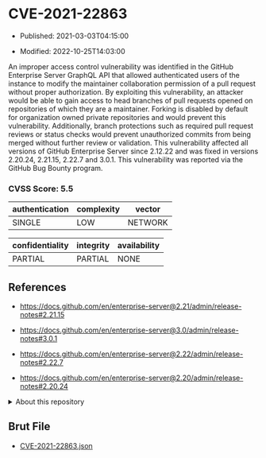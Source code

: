 # CVE-2021-22863

- Published: 2021-03-03T04:15:00

- Modified: 2022-10-25T14:03:00

An improper access control vulnerability was identified in the GitHub Enterprise Server GraphQL API that allowed authenticated users of the instance to modify the maintainer collaboration permission of a pull request without proper authorization. By exploiting this vulnerability, an attacker would be able to gain access to head branches of pull requests opened on repositories of which they are a maintainer. Forking is disabled by default for organization owned private repositories and would prevent this vulnerability. Additionally, branch protections such as required pull request reviews or status checks would prevent unauthorized commits from being merged without further review or validation. This vulnerability affected all versions of GitHub Enterprise Server since 2.12.22 and was fixed in versions 2.20.24, 2.21.15, 2.22.7 and 3.0.1. This vulnerability was reported via the GitHub Bug Bounty program.

### CVSS Score: **5.5**

| authentication | complexity | vector |
| --- | --- | --- |
| SINGLE | LOW | NETWORK |

| confidentiality | integrity | availability |
| --- | --- | --- |
| PARTIAL | PARTIAL | NONE |

## References

* https://docs.github.com/en/enterprise-server@2.21/admin/release-notes#2.21.15

* https://docs.github.com/en/enterprise-server@3.0/admin/release-notes#3.0.1

* https://docs.github.com/en/enterprise-server@2.22/admin/release-notes#2.22.7

* https://docs.github.com/en/enterprise-server@2.20/admin/release-notes#2.20.24

<details>
<summary>About this repository</summary> 

  This repository is part of the project [Live Hack CVE](https://github.com/Live-Hack-CVE). Main website can be found [www.live-hack.org](https://www.live-hack.org) 
  
  Made by [Sn0wAlice](https://github.com/Sn0wAlice) for the people that care about security and need to have a feed of the latest CVEs. Hope you enjoy it, don't forget to star the repo and follow me on [Twitter](https://twitter.com/Sn0wAlice) and [Github](https://github.com/Sn0wAlice). And that is my [personnal website](https://www.alice-snow.me/)

  - [Home Page](https://github.com/Live-Hack-CVE)
  - [Framework](https://github.com/Live-Hack-CVE/cve-framework)
  - [CVE database](https://github.com/Live-Hack-CVE/full_database)
  - [Changelog](https://github.com/Live-Hack-CVE/Changelog)
</details>

## Brut File

* [CVE-2021-22863.json](https://raw.githubusercontent.com/Live-Hack-CVE/full_database/main/cves/2021/CVE-2021-22863.json)

